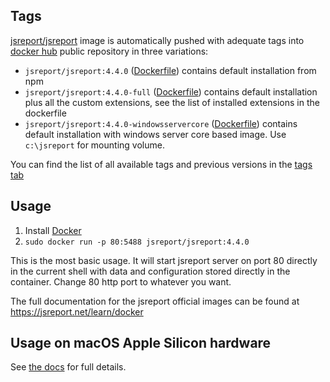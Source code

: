 
Tags
----

[jsreport/jsreport](https://hub.docker.com/r/jsreport/jsreport/) image is automatically pushed with adequate tags into [docker hub](https://www.docker.com/)  public repository in three variations:
>
- `jsreport/jsreport:4.4.0` ([Dockerfile](https://github.com/jsreport/jsreport/blob/4.4.0/packages/jsreport/docker/default/Dockerfile))  contains default installation from npm
- `jsreport/jsreport:4.4.0-full` ([Dockerfile](https://github.com/jsreport/jsreport/blob/4.4.0/packages/jsreport/docker/full/Dockerfile)) contains default installation plus all the custom extensions, see the list of installed extensions in the dockerfile
- `jsreport/jsreport:4.4.0-windowsservercore` ([Dockerfile](https://github.com/jsreport/jsreport/blob/4.4.0/packages/jsreport/docker/windowsservercore/Dockerfile)) contains default installation with windows server core based image. Use `c:\jsreport` for mounting volume.

You can find the list of all available tags and previous versions in the [tags tab](https://hub.docker.com/r/jsreport/jsreport/tags/)

Usage
-----

1. Install [Docker](https://www.docker.com/)
2. `sudo docker run -p 80:5488 jsreport/jsreport:4.4.0`

This is the most basic usage. It will start jsreport server on port 80 directly in the current shell with data and configuration stored directly in the container. Change 80 http port to whatever you want.

The full documentation for the jsreport official images can be found at https://jsreport.net/learn/docker

Usage on macOS Apple Silicon hardware
--------------------------

See [the docs](https://jsreport.net/learn/docker#usage-on-macos-apple-silicon-hardware) for full details.
